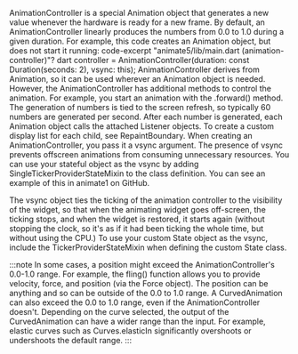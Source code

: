 AnimationController is a special Animation
object that generates a new value whenever the hardware
is ready for a new frame. By default,
an AnimationController linearly produces the numbers
from 0.0 to 1.0 during a given duration.
For example, this code creates an Animation object,
but does not start it running:
code-excerpt "animate5/lib/main.dart (animation-controller)"?
dart
controller =
    AnimationController(duration: const Duration(seconds: 2), vsync: this);
AnimationController derives from Animation<double>, so it can be used
wherever an Animation object is needed. However, the AnimationController
has additional methods to control the animation. For example, you start
an animation with the .forward() method. The generation of numbers is
tied to the screen refresh, so typically 60 numbers are generated per
second. After each number is generated, each Animation object calls the
attached Listener objects. To create a custom display list for each
child, see RepaintBoundary.
When creating an AnimationController, you pass it a vsync argument.
The presence of vsync prevents offscreen animations from consuming
unnecessary resources.
You can use your stateful object as the vsync by adding
SingleTickerProviderStateMixin to the class definition.
You can see an example of this in animate1 on GitHub.

The vsync object ties the ticking of the animation controller to
the visibility of the widget, so that when the animating widget goes
off-screen, the ticking stops, and when the widget is restored, it
starts again (without stopping the clock, so it's as if it had
been ticking the whole time, but without using the CPU.)
To use your custom State object as the vsync, include the
TickerProviderStateMixin when defining the custom State class.

:::note
In some cases, a position might exceed the AnimationController's
0.0-1.0 range. For example, the fling() function
allows you to provide velocity, force, and position
(via the Force object). The position can be anything and
so can be outside of the 0.0 to 1.0 range.
A CurvedAnimation can also exceed the 0.0 to 1.0 range,
even if the AnimationController doesn't.
Depending on the curve selected, the output of
the CurvedAnimation can have a wider range than the input.
For example, elastic curves such as Curves.elasticIn
significantly overshoots or undershoots the default range.
:::
